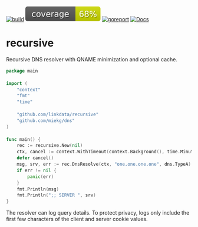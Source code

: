 [![build](https://github.com/linkdata/recursive/actions/workflows/build.yml/badge.svg)](https://github.com/linkdata/recursive/actions/workflows/build.yml)
[![coverage](https://github.com/linkdata/recursive/blob/coverage/main/badge.svg)](https://htmlpreview.github.io/?https://github.com/linkdata/recursive/blob/coverage/main/report.html)
[![goreport](https://goreportcard.com/badge/github.com/linkdata/recursive)](https://goreportcard.com/report/github.com/linkdata/recursive)
[![Docs](https://godoc.org/github.com/linkdata/recursive?status.svg)](https://godoc.org/github.com/linkdata/recursive)

# recursive

Recursive DNS resolver with QNAME minimization and optional cache.

```go
package main

import (
	"context"
	"fmt"
	"time"

	"github.com/linkdata/recursive"
	"github.com/miekg/dns"
)

func main() {
	rec := recursive.New(nil)
	ctx, cancel := context.WithTimeout(context.Background(), time.Minute)
	defer cancel()
	msg, srv, err := rec.DnsResolve(ctx, "one.one.one.one", dns.TypeA)
	if err != nil {
		panic(err)
	}
	fmt.Println(msg)
    fmt.Println(";; SERVER ", srv)
}

```

The resolver can log query details. To protect privacy, logs only include the
first few characters of the client and server cookie values.